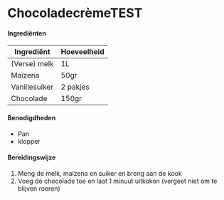 # ChocoladecrèmeTEST

#### Ingrediënten

| Ingrediënt    | Hoeveelheid |
| ------------- | ----------- |
| (Verse) melk  | 1L          |
| Maïzena       | 50gr        |
| Vanillesuiker | 2 pakjes    |
| Chocolade     | 150gr       |

#### Benodigdheden

- Pan
- klopper

#### Bereidingswijze

1. Meng de melk, maïzena en suiker en breng aan de kook
2. Voeg de chocolade toe en laat 1 minuut uitkoken (vergeet niet om te blijven roeren)
